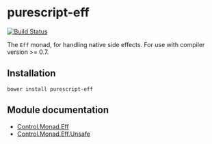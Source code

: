 # purescript-eff

[![Build Status](https://travis-ci.org/purescript/purescript-eff.svg?branch=master)](https://travis-ci.org/purescript/purescript-eff)

The `Eff` monad, for handling native side effects. For use with compiler version >= 0.7.

## Installation

```
bower install purescript-eff
```

## Module documentation

- [Control.Monad.Eff](docs/Control.Monad.Eff.md)
- [Control.Monad.Eff.Unsafe](docs/Control.Monad.Eff.Unsafe.md)
